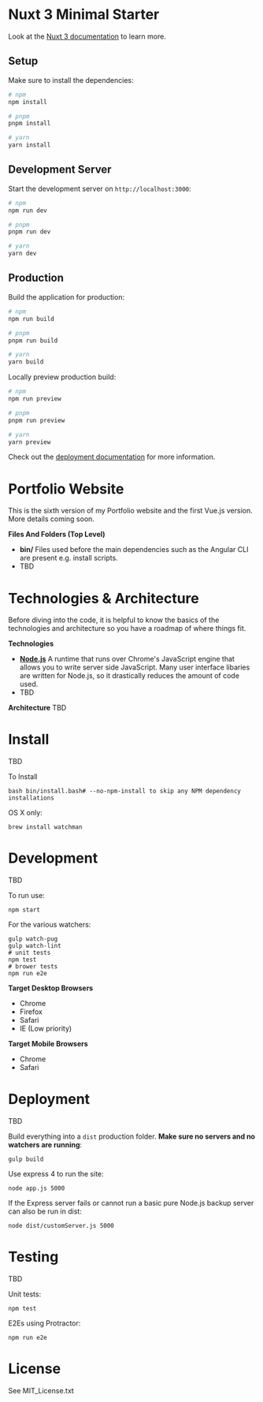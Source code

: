 # Nuxt 3 Minimal Starter

Look at the [Nuxt 3 documentation](https://nuxt.com/docs/getting-started/introduction) to learn more.

## Setup

Make sure to install the dependencies:

```bash
# npm
npm install

# pnpm
pnpm install

# yarn
yarn install
```

## Development Server

Start the development server on `http://localhost:3000`:

```bash
# npm
npm run dev

# pnpm
pnpm run dev

# yarn
yarn dev
```

## Production

Build the application for production:

```bash
# npm
npm run build

# pnpm
pnpm run build

# yarn
yarn build
```

Locally preview production build:

```bash
# npm
npm run preview

# pnpm
pnpm run preview

# yarn
yarn preview
```

Check out the [deployment documentation](https://nuxt.com/docs/getting-started/deployment) for more information.

Portfolio Website
=================
This is the sixth version of my Portfolio website and the first Vue.js version. More details coming soon.

**Files And Folders (Top Level)**
 * **bin/** Files used before the main dependencies such as the Angular CLI are present e.g. install scripts.
 * TBD

Technologies & Architecture
===========================
Before diving into the code, it is helpful to know the basics of the technologies and architecture so you have a roadmap of where things fit.

**Technologies**
 * **[Node.js](https://nodejs.org/en/)** A runtime that runs over Chrome's JavaScript engine that allows you to write server side JavaScript. Many user interface libaries are written for Node.js, so it drastically reduces the amount of code used.
 * TBD

**Architecture**
TBD

Install
=======
TBD

To Install

    bash bin/install.bash# --no-npm-install to skip any NPM dependency installations

OS X only:

    brew install watchman

Development
===========
TBD

To run use:

    npm start

For the various watchers:

    gulp watch-pug
    gulp watch-lint
    # unit tests
    npm test
    # brower tests
    npm run e2e


**Target Desktop Browsers**
  * Chrome
  * Firefox
  * Safari
  * IE (Low priority)

**Target Mobile Browsers**
  * Chrome
  * Safari

Deployment
==========
TBD

Build everything into a `dist` production folder. **Make sure no servers and no watchers are running**:

    gulp build

Use express 4 to run the site:

    node app.js 5000

If the Express server fails or cannot run a basic pure Node.js backup server can also be run in dist:

    node dist/customServer.js 5000

Testing
=======
TBD

Unit tests:

    npm test

E2Es using Protractor:

    npm run e2e

License
=======
See MIT_License.txt

